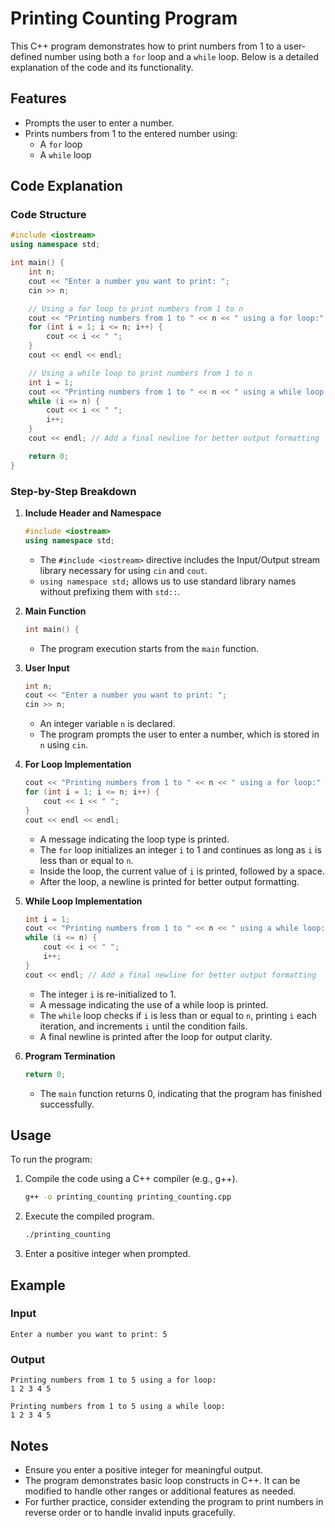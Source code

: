 # Printing Counting Program

This C++ program demonstrates how to print numbers from 1 to a user-defined number using both a `for` loop and a `while` loop. Below is a detailed explanation of the code and its functionality.

## Features

- Prompts the user to enter a number.
- Prints numbers from 1 to the entered number using:
  - A `for` loop
  - A `while` loop

## Code Explanation

### Code Structure

```cpp
#include <iostream>
using namespace std;

int main() {
    int n;
    cout << "Enter a number you want to print: ";
    cin >> n;

    // Using a for loop to print numbers from 1 to n
    cout << "Printing numbers from 1 to " << n << " using a for loop:" << endl;
    for (int i = 1; i <= n; i++) {
        cout << i << " ";
    }
    cout << endl << endl;

    // Using a while loop to print numbers from 1 to n
    int i = 1;
    cout << "Printing numbers from 1 to " << n << " using a while loop:" << endl;
    while (i <= n) {
        cout << i << " ";
        i++;
    }
    cout << endl; // Add a final newline for better output formatting

    return 0;
}
```

### Step-by-Step Breakdown

1. **Include Header and Namespace**
   ```cpp
   #include <iostream>
   using namespace std;
   ```
   - The `#include <iostream>` directive includes the Input/Output stream library necessary for using `cin` and `cout`.
   - `using namespace std;` allows us to use standard library names without prefixing them with `std::`.

2. **Main Function**
   ```cpp
   int main() {
   ```
   - The program execution starts from the `main` function.

3. **User Input**
   ```cpp
   int n;
   cout << "Enter a number you want to print: ";
   cin >> n;
   ```
   - An integer variable `n` is declared.
   - The program prompts the user to enter a number, which is stored in `n` using `cin`.

4. **For Loop Implementation**
   ```cpp
   cout << "Printing numbers from 1 to " << n << " using a for loop:" << endl;
   for (int i = 1; i <= n; i++) {
       cout << i << " ";
   }
   cout << endl << endl;
   ```
   - A message indicating the loop type is printed.
   - The `for` loop initializes an integer `i` to 1 and continues as long as `i` is less than or equal to `n`.
   - Inside the loop, the current value of `i` is printed, followed by a space.
   - After the loop, a newline is printed for better output formatting.

5. **While Loop Implementation**
   ```cpp
   int i = 1;
   cout << "Printing numbers from 1 to " << n << " using a while loop:" << endl;
   while (i <= n) {
       cout << i << " ";
       i++;
   }
   cout << endl; // Add a final newline for better output formatting
   ```
   - The integer `i` is re-initialized to 1.
   - A message indicating the use of a while loop is printed.
   - The `while` loop checks if `i` is less than or equal to `n`, printing `i` each iteration, and increments `i` until the condition fails.
   - A final newline is printed after the loop for output clarity.

6. **Program Termination**
   ```cpp
   return 0;
   ```
   - The `main` function returns 0, indicating that the program has finished successfully.

## Usage

To run the program:
1. Compile the code using a C++ compiler (e.g., g++).
   ```bash
   g++ -o printing_counting printing_counting.cpp
   ```
2. Execute the compiled program.
   ```bash
   ./printing_counting
   ```

3. Enter a positive integer when prompted.

## Example

### Input
```
Enter a number you want to print: 5
```

### Output
```
Printing numbers from 1 to 5 using a for loop:
1 2 3 4 5 

Printing numbers from 1 to 5 using a while loop:
1 2 3 4 5 
```

## Notes

- Ensure you enter a positive integer for meaningful output.
- The program demonstrates basic loop constructs in C++. It can be modified to handle other ranges or additional features as needed.
- For further practice, consider extending the program to print numbers in reverse order or to handle invalid inputs gracefully.
